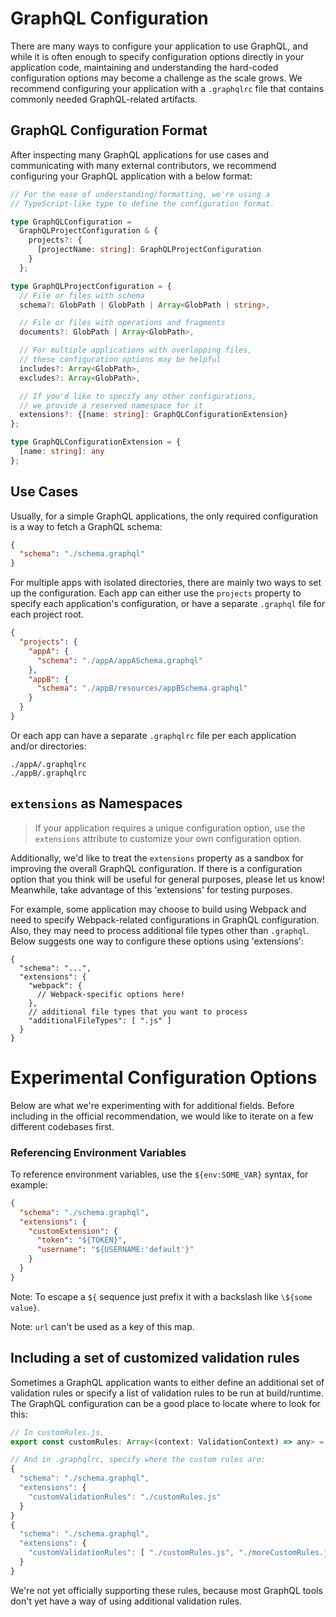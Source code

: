 # GraphQL Configuration

There are many ways to configure your application to use GraphQL, and while it is often enough to specify configuration options directly in your application code, maintaining and understanding the hard-coded configuration options may become a challenge as the scale grows. We recommend configuring your application with a `.graphqlrc` file that contains commonly needed GraphQL-related artifacts.

## GraphQL Configuration Format

After inspecting many GraphQL applications for use cases and communicating with many external contributors, we recommend configuring your GraphQL application with a below format:

```ts
// For the ease of understanding/formatting, we're using a
// TypeScript-like type to define the configuration format.

type GraphQLConfiguration =
  GraphQLProjectConfiguration & {
    projects?: {
      [projectName: string]: GraphQLProjectConfiguration
    }
  };

type GraphQLProjectConfiguration = {
  // File or files with schema
  schema?: GlobPath | GlobPath | Array<GlobPath | string>,

  // File or files with operations and fragments
  documents?: GlobPath | Array<GlobPath>,

  // For multiple applications with overlapping files,
  // these configuration options may be helpful
  includes?: Array<GlobPath>,
  excludes?: Array<GlobPath>,

  // If you'd like to specify any other configurations,
  // we provide a reserved namespace for it
  extensions?: {[name: string]: GraphQLConfigurationExtension}
};

type GraphQLConfigurationExtension = {
  [name: string]: any
};
```

## Use Cases

Usually, for a simple GraphQL applications, the only required configuration is a way to fetch a GraphQL schema:
```json
{
  "schema": "./schema.graphql"
}
```

For multiple apps with isolated directories, there are mainly two ways to set up the configuration. Each app can either use the `projects` property to specify each application's configuration, or have a separate `.graphql` file for each project root.
```json
{
  "projects": {
    "appA": {
      "schema": "./appA/appASchema.graphql"
    },
    "appB": {
      "schema": "./appB/resources/appBSchema.graphql"
    }
  }
}
```

Or each app can have a separate `.graphqlrc` file per each application and/or directories:
```
./appA/.graphqlrc
./appB/.graphqlrc
```

## `extensions` as Namespaces

> If your application requires a unique configuration option, use the `extensions` attribute to customize your own configuration option.

Additionally, we'd like to treat the `extensions` property as a sandbox for improving the overall GraphQL configuration. If there is a configuration option that you think will be useful for general purposes, please let us know! Meanwhile, take advantage of this 'extensions' for testing purposes.

For example, some application may choose to build using Webpack and need to specify Webpack-related configurations in GraphQL configuration. Also, they may need to process additional file types other than `.graphql`. Below suggests one way to configure these options using 'extensions':

```
{
  "schema": "...",
  "extensions": {
    "webpack": {
      // Webpack-specific options here!
    },
    // additional file types that you want to process
    "additionalFileTypes": [ ".js" ]
  }
}
```

# Experimental Configuration Options

Below are what we're experimenting with for additional fields. Before including in the official recommendation, we would like to iterate on a few different codebases first.

### Referencing Environment Variables

To reference environment variables, use the `${env:SOME_VAR}` syntax, for example:
```json
{
  "schema": "./schema.graphql",
  "extensions": {
    "customExtension": {
      "token": "${TOKEN}",
      "username": "${USERNAME:'default'}"
    }
  }
}
```

Note: To escape a `${` sequence just prefix it with a backslash like `\${some value}`.

Note: `url` can't be used as a key of this map.

## Including a set of customized validation rules

Sometimes a GraphQL application wants to either define an additional set of validation rules or specify a list of validation rules to be run at build/runtime. The GraphQL configuration can be a good place to locate where to look for this:

```js
// In customRules.js,
export const customRules: Array<(context: ValidationContext) => any> = { ... };

// And in .graphqlrc, specify where the custom rules are:
{
  "schema": "./schema.graphql",
  "extensions": {
    "customValidationRules": "./customRules.js"
  }
}
{
  "schema": "./schema.graphql",
  "extensions": {
    "customValidationRules": [ "./customRules.js", "./moreCustomRules.js" ]
  }
}
```

We're not yet officially supporting these rules, because most GraphQL tools don't yet have a way of using additional validation rules.
